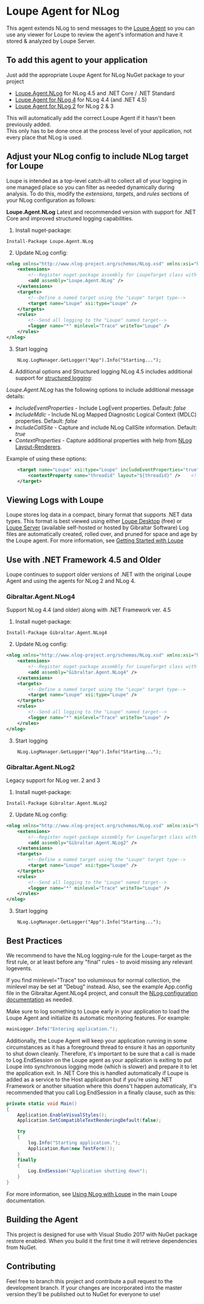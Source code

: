# Loupe Agent for NLog #

This agent extends NLog to send messages to the [Loupe Agent](https://nuget.org/packages/Gibraltar.Agent/) so you can
use any viewer for Loupe to review the agent's information and have it stored & analyzed by Loupe Server.

## To add this agent to your application ##

Just add the appropriate Loupe Agent for NLog NuGet package to your project
* [Loupe.Agent.NLog](https://www.nuget.org/packages/Loupe.Agent.NLog/) for NLog 4.5 and .NET Core / .NET Standard
* [Loupe Agent for NLog 4](https://www.nuget.org/packages/Gibraltar.Agent.NLog4/) for NLog 4.4 (and .NET 4.5)
* [Loupe Agent for NLog 2](https://www.nuget.org/packages/Gibraltar.Agent.NLog2/) for NLog 2 & 3
  
This will automatically add the correct Loupe Agent if it hasn't been previously added.  
This only has to be done once at the process level of your application, not every place
that NLog is used.

## Adjust your NLog config to include NLog target for Loupe ##

Loupe is intended as a top-level catch-all to collect all of your logging in one managed place so you can filter
as needed dynamically during analysis.  To do this, modify the _extensions_, _targets_, and
_rules_ sections of your NLog configuration as follows:

**Loupe.Agent.NLog**
Latest and recommended version with support for .NET Core and improved structured logging capabilities.

1. Install nuget-package:
```
Install-Package Loupe.Agent.NLog
```

2. Update NLog config:
```xml
<nlog xmlns="http://www.nlog-project.org/schemas/NLog.xsd" xmlns:xsi="http://www.w3.org/2001/XMLSchema-instance">
    <extensions>
        <!--Register nuget-package assembly for LoupeTarget class with target type "Loupe" -->
        <add assembly="Loupe.Agent.NLog" />
    </extensions>
    <targets>
        <!--Define a named target using the "Loupe" target type-->
        <target name="Loupe" xsi:type="Loupe" />
    </targets>
    <rules>
        <!--Send all logging to the "Loupe" named target-->
        <logger name="*" minlevel="Trace" writeTo="Loupe" />
    </rules>
</nlog>
```

3. Start logging
```
    NLog.LogManager.GetLogger("App").Info("Starting...");
```

4. Additional options and Structured logging
NLog 4.5 includes additional support for [structured logging](https://github.com/NLog/NLog/wiki/How-to-use-structured-logging):

_Loupe.Agent.NLog_ has the following options to include additional message details:

- _IncludeEventProperties_ - Include LogEvent properties. Default: _false_
- _IncludeMdlc_ - Include NLog Mapped Diagnostic Logical Context (MDLC) properties. Default: _false_
- _IncludeCallSite_ - Capture and include NLog CallSite information. Default: _true_
- _ContextProperties_ - Capture additional properties with help from [NLog Layout-Renderers](https://nlog-project.org/config/?tab=layout-renderers).

Example of using these options:

```xml
    <target name="Loupe" xsi:type="Loupe" includeEventProperties="true" includeMdlc="true">
        <contextProperty name="threadid" layout="${threadid}" />    <!-- Additional context properties -->
    </target>
```

## Viewing Logs with Loupe ##

Loupe stores log data in a compact, binary format that supports .NET data types.  This format
is best viewed using either [Loupe Desktop](https://onloupe.com/local-logging/free-net-log-viewer) (free)
or [Loupe Server](https://onloupe.com) (available self-hosted or hosted by Gibraltar Software)
Log files are automatically created, rolled over, and pruned for space and age by the Loupe agent.
For more information, see [Getting Started with Loupe](https://doc.onloupe.com)

## Use with .NET Framework 4.5 and Older ##

Loupe continues to support older versions of .NET with the original Loupe Agent and using the 
agents for NLog 2 and NLog 4.  

### Gibraltar.Agent.NLog4 ###
Support NLog 4.4 (and older) along with .NET Framework ver. 4.5

1. Install nuget-package:
```
Install-Package Gibraltar.Agent.NLog4
```

2. Update NLog config:
```xml
<nlog xmlns="http://www.nlog-project.org/schemas/NLog.xsd" xmlns:xsi="http://www.w3.org/2001/XMLSchema-instance">
    <extensions>
        <!--Register nuget-package assembly for LoupeTarget class with target type "Loupe" -->
        <add assembly="Gibraltar.Agent.NLog4" />
    </extensions>
    <targets>
        <!--Define a named target using the "Loupe" target type-->
        <target name="Loupe" xsi:type="Loupe" />
    </targets>
    <rules>
        <!--Send all logging to the "Loupe" named target-->
        <logger name="*" minlevel="Trace" writeTo="Loupe" />
    </rules>
</nlog>
```

3. Start logging
```
    NLog.LogManager.GetLogger("App").Info("Starting...");
```

### Gibraltar.Agent.NLog2 ###

Legacy support for NLog ver. 2 and 3

1. Install nuget-package:
```
Install-Package Gibraltar.Agent.NLog2
```

2. Update NLog config:
```xml
<nlog xmlns="http://www.nlog-project.org/schemas/NLog.xsd" xmlns:xsi="http://www.w3.org/2001/XMLSchema-instance">
    <extensions>
        <!--Register nuget-package assembly for LoupeTarget class with target type "Loupe" -->
        <add assembly="Gibraltar.Agent.NLog2" />
    </extensions>
    <targets>
        <!--Define a named target using the "Loupe" target type-->
        <target name="Loupe" xsi:type="Loupe" />
    </targets>
    <rules>
        <!--Send all logging to the "Loupe" named target-->
        <logger name="*" minlevel="Trace" writeTo="Loupe" />
    </rules>
</nlog>
```

3. Start logging
```
    NLog.LogManager.GetLogger("App").Info("Starting...");
```

## Best Practices ##

We recommend to have the NLog logging-rule for the Loupe-target as the first rule,
or at least before any "final" rules - to avoid missing any relevant logevents.

If you find minlevel="Trace" too voluminous for normal collection, the minlevel may be set at
"Debug" instead.  Also, see the example App.config file in the Gibraltar.Agent.NLog4 project,
and consult the [NLog configuration documentation](http://nlog-project.org) as needed.

Make sure to log something to Loupe early in your application to load the Loupe
Agent and initialize its automatic monitoring features.  For example:</p>

```C#
mainLogger.Info("Entering application.");
```

Additionally, the Loupe Agent will keep your application running in some circumstances
as it has a foreground thread to ensure it has an opportunity to shut down cleanly.  Therefore,
it's important to be sure that a call is made to Log.EndSession on the Loupe agent as your
application is exiting to put Loupe into synchronous logging mode (which is slower) and prepare
it to let the application exit.  In .NET Core this is handled automatically if Loupe is added
as a service to the Host application but if you're using .NET Framework or another situation
where this doens't happen automaticaly, it's recommended that you call Log.EndSession in a
finally clause, such as this:

```C#
private static void Main()
{
    Application.EnableVisualStyles();
    Application.SetCompatibleTextRenderingDefault(false);

    try
    {
        log.Info("Starting application.");
        Application.Run(new TestForm());
    }
    finally
    {
        Log.EndSession("Application shutting down");
    }
}
```

For more information, see [Using NLog with Loupe](https://doc.onloupe.com/ThirdParty_NLog.html) in
the main Loupe documentation.

## Building the Agent ##

This project is designed for use with Visual Studio 2017 with NuGet package restore enabled.
When you build it the first time it will retrieve dependencies from NuGet.

## Contributing ##

Feel free to branch this project and contribute a pull request to the development branch. 
If your changes are incorporated into the master version they'll be published out to NuGet for
everyone to use!